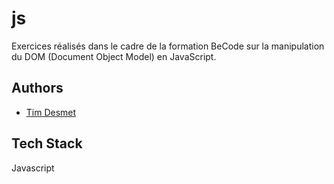 # js

Exercices réalisés dans le cadre de la formation BeCode sur la manipulation du DOM (Document Object Model) en JavaScript.

## Authors

- [Tim Desmet](https://github.com/TimDesmet00)

## Tech Stack

Javascript
